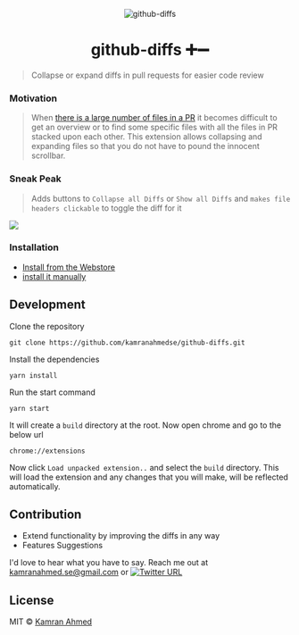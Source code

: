 <p align="center">
  <img src="http://i.imgur.com/SgwxaDU.png" alt="github-diffs">
</p>

<h1 align="center">github-diffs ➕➖</h1>

> Collapse or expand diffs in pull requests for easier code review

### Motivation
> When [there is a large number of files in a PR](https://twitter.com/kamranahmedse/status/877154633264844801) it becomes difficult to get an overview or to find some specific files with all the files in PR stacked upon each other. This extension allows collapsing and expanding files so that you do not have to pound the innocent scrollbar.

### Sneak Peak

> Adds buttons to `Collapse all Diffs` or `Show all Diffs` and `makes file headers clickable` to toggle the diff for it

![](http://i.imgur.com/Q0lNwnI.png)

### Installation

- [Install from the Webstore](https://chrome.google.com/webstore/detail/github-diffs/dhcpmhfjmlgjfhpeeloohoffbmpjfmgh)
- [install it manually](http://superuser.com/a/247654/6877)

## Development

Clone the repository

```
git clone https://github.com/kamranahmedse/github-diffs.git
```
Install the dependencies
```
yarn install
```
Run the start command
```
yarn start
```
It will create a `build` directory at the root. Now open chrome and go to the below url 

```
chrome://extensions
```
Now click `Load unpacked extension..` and select the `build` directory. This will load the extension and any changes that you will make, will be reflected automatically.

## Contribution

- Extend functionality by improving the diffs in any way
- Features Suggestions

I'd love to hear what you have to say. Reach me out at kamranahmed.se@gmail.com or [![Twitter URL](https://img.shields.io/twitter/url/https/twitter.com/kamranahmedse.svg?style=social&label=Follow%20%40kamranahmedse)](https://twitter.com/kamranahmedse)

## License
MIT © [Kamran Ahmed](https://kamranahmed.info)


